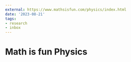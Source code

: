 ```yaml
---
external: https://www.mathsisfun.com/physics/index.html
date: '2023-08-21'
tags:
- research
- inbox
---
```


# Math is fun Physics

